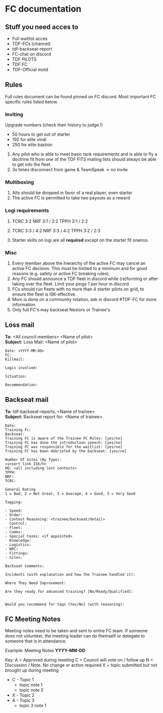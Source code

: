 # FC documentation

## Stuff you need acces to

- Full waitlist acces
- TDF-FCs (channel)
- tdf-backseat-report
- FC-chat on discord
- TDF PILOTS
- TDF FC
- TDF-Official motd

## Rules

Full rules document can be found pinned on FC discord. Most important FC specific rules listed below.

### Inviting

Upgrade numbers (check their history to judge !)

- 50 hours to get out of starter
- 150 for elite vindi
- 250 for elite bastion

1. Any pilot who is able to meet basic tank requirements and is able to fly a doctrine fit from one of the TDF FITS mailing lists should always be able to get into the fleet.
1. 3x times disconnect from game & TeamSpeak -> no invite

### Multiboxing

1. Alts should be dropped in favor of a real player, even starter
2. The active FC is permitted to take two payouts as a reward

### Logi requirements

1. TCRC 3:2 NRF 3:1 / 2:2 TPPH 3:1 / 2:2
1. TCRC 3:3 / 4:2 NRF 3:3 / 4:2 TPPH  3:2 / 2:3

1. Starter skills on logi are all **required** except on the starter fit oneiros.

### Misc

1. Every member above the hierarchy of the active FC may cancel an active FC decision. This must be limited to a minimum and for good reasons (e.g. safety or active FC breaking rules).
2. Any FC should announce a TDF fleet in discord while (re)forming or after taking over the fleet. Limit your pings 1 per hour in discord.
3. FCs should run fleets with no more than 4 starter pilots on grid, to ensure the fleet is ISK-effective.
4. Mom is done on a community rotation, ask in discord #TDF-FC for more information.
5. Only full FC's may backseat Nestors or Trainee's

## Loss mail

**To:** \<All council members> \<Name of pilot>  
**Subject:** Loss Mail: \<Name of pilot>

```
Date: <YYYY-MM-DD>
FC:
Killmail:

Logis involved:

Situation:

Recommendation:
```

## Backseat mail

**To:** tdf-backseat-reports, \<Name of trainee>  
**Subject:** Backseat report for: \<Name of trainee>

```
Date:
Training Fc:
Backseat:
Training FC is aware of the Trainee FC Rules: [yes/no]
Training FC has done the introduction speech: [yes/no]
Training FC was responsible for the waitlist: [yes/no]
Training FC has been debriefed by the backseat: [yes/no]

Number Of Sites (By Type):
<insert link ISK/h>
HQ: <all including lost contests>
TPPH:
NRF:
TCRC:

General Rating
1 = Bad, 2 = Not Great, 3 = Average, 4 = Good, 5 = Very Good

Tagging:

- Speed:
- Order:
- Contest Reasoning: <trainee/backseat/detail>
  Control:
- Fleet:
- Comms:
- Special tasks: <if appointed>
  Knowledge:
- Logistics:
- NPC:
- Fittings:
- Sites:

Backseat Comments:

Incidents (with explanation and how the Trainee handled it):

Where They Need Improvement:

Are they ready for advanced training? [No/Ready/Qualified]:


Would you recommend for tags [Yes/No] (with reasoning):
```

## FC Meeting Notes

Meeting notes need to be taken and sent to entire FC team.
If someone does not volunteer, the meeting leader can do themself or delegate to someone that is in attendance.

Example:
Meeting Notes **YYYY-MM-DD**

Key:
A = Approved during meeting
C = Council will vote on / follow up
N = Discussion / Note. No change or action required
X = topic submitted but not brought up during meeting

- C - Topic 1
  - topic note 1
  - topic note 2
- X - Topic 2
- A - Topic 3
  - topic 3 note 1
